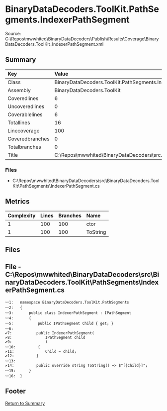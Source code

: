 ﻿
# BinaryDataDecoders.ToolKit.PathSegments.IndexerPathSegment
Source: C:\Repos\mwwhited\BinaryDataDecoders\Publish\Results\Coverage\BinaryDataDecoders.ToolKit_IndexerPathSegment.xml

## Summary

| Key                  | Value                                                            |
| :------------------- | :--------------------------------------------------------------- |
| Class                | BinaryDataDecoders.ToolKit.PathSegments.IndexerPathSegment   | 
| Assembly             | BinaryDataDecoders.ToolKit                                   | 
| Coveredlines         | 6                                                            | 
| Uncoveredlines       | 0                                                            | 
| Coverablelines       | 6                                                            | 
| Totallines           | 16                                                           | 
| Linecoverage         | 100                                                          | 
| Coveredbranches      | 0                                                            | 
| Totalbranches        | 0                                                            | 
| Title                | C:\Repos\mwwhited\BinaryDataDecoders\src\..\src\BinaryDataDe | 

### Files
 * C:\Repos\mwwhited\BinaryDataDecoders\src\BinaryDataDecoders.ToolKit\PathSegments\IndexerPathSegment.cs

## Metrics

| Complexity | Lines | Branches | Name                                          |
| :--------- | :---- | :------- | :-------------------------------------------- |
| 1          | 100   | 100      | ctor | 
| 1          | 100   | 100      | ToString | 
## Files

## File - C:\Repos\mwwhited\BinaryDataDecoders\src\BinaryDataDecoders.ToolKit\PathSegments\IndexerPathSegment.cs

```CSharp
〰1:   namespace BinaryDataDecoders.ToolKit.PathSegments
〰2:   {
〰3:       public class IndexerPathSegment : IPathSegment
〰4:       {
〰5:           public IPathSegment Child { get; }
〰6:   
✔7:           public IndexerPathSegment(
✔8:               IPathSegment child
✔9:               )
〰10:          {
✔11:              Child = child;
✔12:          }
〰13:  
✔14:          public override string ToString() => $"[{Child}]";
〰15:      }
〰16:  }

```
## Footer 
[Return to Summary](Summary.md)

